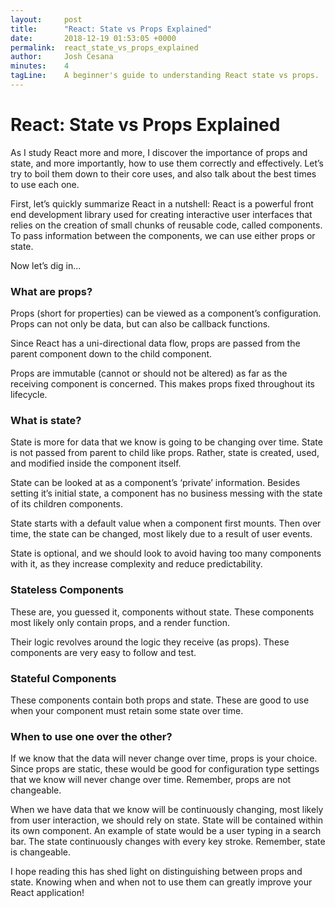 ```yaml
---
layout:     post
title:      "React: State vs Props Explained"
date:       2018-12-19 01:53:05 +0000
permalink:  react_state_vs_props_explained
author:     Josh Cesana
minutes:    4
tagLine:    A beginner's guide to understanding React state vs props.
---
```


# React: State vs Props Explained

As I study React more and more, I discover the importance of props and state, and more importantly, how to use them correctly and effectively. Let’s try to boil them down to their core uses, and also talk about the best times to use each one.

First, let’s quickly summarize React in a nutshell: React is a powerful front end development library used for creating interactive user interfaces that relies on the creation of small chunks of reusable code, called components. To pass information between the components, we can use either props or state.

Now let’s dig in...

### What are props?

Props (short for properties) can be viewed as a component’s configuration. Props can not only be data, but can also be callback functions.

Since React has a uni-directional data flow, props are passed from the parent component down to the child component.

Props are immutable (cannot or should not be altered) as far as the receiving component is concerned. This makes props fixed throughout its lifecycle.

### What is state?

State is more for data that we know is going to be changing over time. State is not passed from parent to child like props. Rather, state is created, used, and modified inside the component itself.

State can be looked at as a component’s ‘private’ information. Besides setting it’s initial state, a component has no business messing with the state of its children components.

State starts with a default value when a component first mounts. Then over time, the state can be changed, most likely due to a result of user events.

State is optional, and we should look to avoid having too many components with it, as they increase complexity and reduce predictability.

### Stateless Components

These are, you guessed it, components without state. These components most likely only contain props, and a render function.

Their logic revolves around the logic they receive (as props). These components are very easy to follow and test.

### Stateful Components

These components contain both props and state. These are good to use when your component must retain some state over time.

### When to use one over the other?

If we know that the data will never change over time, props is your choice. Since props are static, these would be good for configuration type settings that we know will never change over time. Remember, props are not changeable.

When we have data that we know will be continuously changing, most likely from user interaction, we should rely on state. State will be contained within its own component. An example of state would be a user typing in a search bar. The state continuously changes with every key stroke. Remember, state is changeable.

I hope reading this has shed light on distinguishing between props and state. Knowing when and when not to use them can greatly improve your React application!
